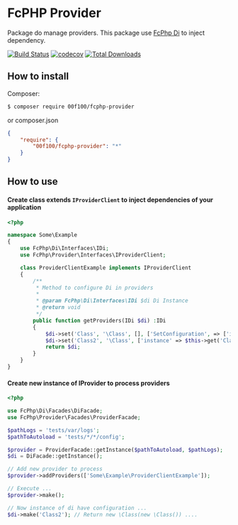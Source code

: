 # FcPHP Provider

Package do manage providers. This package use [FcPhp Di](https://github.com/00f100/fcphp-di) to inject dependency.

[![Build Status](https://travis-ci.org/00F100/fcphp-provider.svg?branch=master)](https://travis-ci.org/00F100/fcphp-provider) [![codecov](https://codecov.io/gh/00F100/fcphp-provider/branch/master/graph/badge.svg)](https://codecov.io/gh/00F100/fcphp-provider) [![Total Downloads](https://poser.pugx.org/00F100/fcphp-provider/downloads)](https://packagist.org/packages/00F100/fcphp-provider)

## How to install

Composer:
```sh
$ composer require 00f100/fcphp-provider
```

or composer.json
```json
{
	"require": {
		"00f100/fcphp-provider": "*"
	}
}
```

## How to use

#### Create class extends `IProviderClient` to inject dependencies of your application
```php
<?php

namespace Some\Example
{
	use FcPhp\Di\Interfaces\IDi;
	use FcPhp\Provider\Interfaces\IProviderClient;

	class ProviderClientExample implements IProviderClient
	{
		/**
		 * Method to configure Di in providers
		 *
		 * @param FcPhp\Di\Interfaces\IDi $di Di Instance
		 * @return void
		 */
		public function getProviders(IDi $di) :IDi
		{
			$di->set('Class', '\Class', [], ['SetConfiguration', => ['item1', 'item2', 'item3']]);
			$di->set('Class2', '\Class', ['instance' => $this->get('Class')]);
			return $di;
		}
	}
}
```

#### Create new instance of IProvider to process providers
```php
<?php

use FcPhp\Di\Facades\DiFacade;
use FcPhp\Provider\Facades\ProviderFacade;

$pathLogs = 'tests/var/logs';
$pathToAutoload = 'tests/*/*/config';

$provider = ProviderFacade::getInstance($pathToAutoload, $pathLogs);
$di = DiFacade::getInstance();

// Add new provider to process
$provider->addProviders(['Some\Example\ProviderClientExample']);

// Execute ...
$provider->make();

// Now instance of di have configuration ...
$di->make('Class2'); // Return new \Class(new \Class()) ....
```